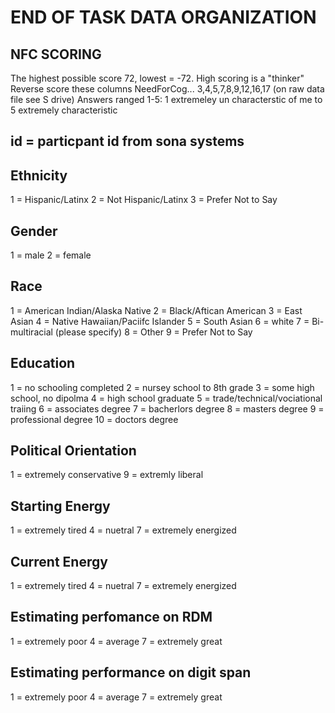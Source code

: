 # END OF TASK DATA ORGANIZATION #

## NFC SCORING
The highest possible score 72, lowest = -72. High scoring is a "thinker" 
Reverse score these columns NeedForCog... 3,4,5,7,8,9,12,16,17 (on raw data file see S drive)
Answers ranged 1-5: 1 extremeley un characterstic of me to  5 extremely characteristic

## id = particpant id from sona systems 

## Ethnicity 
1 = Hispanic/Latinx
2 = Not Hispanic/Latinx
3 = Prefer Not to Say

## Gender 
1 = male 
2 = female 

## Race 
1 = American Indian/Alaska Native 
2 = Black/Aftican American 
3 = East Asian 
4 = Native Hawaiian/Paciifc Islander 
5 = South Asian 
6 = white 
7 = Bi-multiracial (please specify)
8 = Other 
9 = Prefer Not to Say 

## Education
1 = no schooling completed 
2 = nursey school to 8th grade 
3 = some high school, no dipolma 
4 = high school graduate
5 = trade/technical/vociational traiing 
6 = associates degree 
7 = bacherlors degree 
8 = masters degree 
9 = professional degree 
10 = doctors degree 

## Political Orientation 
1 = extremely conservative 
9 = extremly liberal 

## Starting Energy 
1 = extremely tired 
4 = nuetral 
7 = extremely energized 

## Current Energy 
1 = extremely tired 
4 = nuetral 
7 = extremely energized 

## Estimating perfomance on RDM
1 = extremely poor 
4 = average 
7 = extremely great 

## Estimating performance on digit span 
1 = extremely poor 
4 = average 
7 = extremely great 
